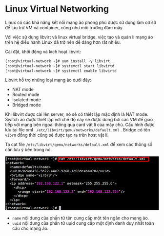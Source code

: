 # Linux Virtual Networking

Linux có các khả năng kết nối mạng ảo phong phú được sử dụng làm cơ sở để lưu trữ VM và container, cũng như môi trường đám mây.

Với việc sử dụng libvirt và linux virtual bridge, việc tạo và quản lí mạng ảo trên hệ điều hành Linux đã trở nên dễ dàng hơn rất nhiều.

Cài đặt, khởi động và kích hoạt libvirt:

```
[root@virtual-network ~]# yum install -y libvirt
[root@virtual-network ~]# systemctl start libvirtd
[root@virtual-network ~]# systemctl enable libvirtd
```
Libvirt hỗ trợ những loại mạng ảo dưới đây:

* NAT mode
* Routed mode
* Isolated mode
* Bridged mode

Khi libvirt được cài lên server, nó sẽ có thiết lập mặc định là NAT mode. Switch ảo được thiết lập với chế độ này sẽ được dùng bởi các VM để giao tiếp với mạng bên ngoài thông qua card vật lí của máy chủ. Cấu hình được lưu tại file xml ` /etc/libvirt/qemu/networks/default.xml` . Bridge có tên ` vibr0 ` đồng thời cũng sẽ được tạo ra trên host vật lí.

Ta cat file `/etc/libvirt/qemu/networks/default.xml` để xem các thông số cần lưu ý bên trong nó.

![](../../images/virtual-network/default.png)

* `name` nội dung của phần tử tên cung cấp một tên ngắn cho mạng ảo.
* `uuid` nội dung của phần tử uuid cung cấp một định danh duy nhất toàn cầu cho mạng ảo.

